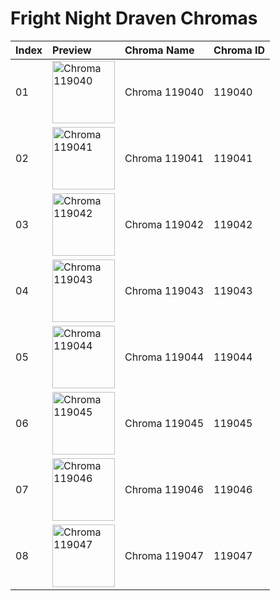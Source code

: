 # Fright Night Draven Chromas

| Index | Preview | Chroma Name | Chroma ID |
|:---|:---|:---|:---|
| 01 | <img src='https://raw.communitydragon.org/latest/plugins/rcp-be-lol-game-data/global/default/v1/champion-chroma-images/119/119040.png' alt='Chroma 119040' width='100'> | Chroma 119040 | 119040 |
| 02 | <img src='https://raw.communitydragon.org/latest/plugins/rcp-be-lol-game-data/global/default/v1/champion-chroma-images/119/119041.png' alt='Chroma 119041' width='100'> | Chroma 119041 | 119041 |
| 03 | <img src='https://raw.communitydragon.org/latest/plugins/rcp-be-lol-game-data/global/default/v1/champion-chroma-images/119/119042.png' alt='Chroma 119042' width='100'> | Chroma 119042 | 119042 |
| 04 | <img src='https://raw.communitydragon.org/latest/plugins/rcp-be-lol-game-data/global/default/v1/champion-chroma-images/119/119043.png' alt='Chroma 119043' width='100'> | Chroma 119043 | 119043 |
| 05 | <img src='https://raw.communitydragon.org/latest/plugins/rcp-be-lol-game-data/global/default/v1/champion-chroma-images/119/119044.png' alt='Chroma 119044' width='100'> | Chroma 119044 | 119044 |
| 06 | <img src='https://raw.communitydragon.org/latest/plugins/rcp-be-lol-game-data/global/default/v1/champion-chroma-images/119/119045.png' alt='Chroma 119045' width='100'> | Chroma 119045 | 119045 |
| 07 | <img src='https://raw.communitydragon.org/latest/plugins/rcp-be-lol-game-data/global/default/v1/champion-chroma-images/119/119046.png' alt='Chroma 119046' width='100'> | Chroma 119046 | 119046 |
| 08 | <img src='https://raw.communitydragon.org/latest/plugins/rcp-be-lol-game-data/global/default/v1/champion-chroma-images/119/119047.png' alt='Chroma 119047' width='100'> | Chroma 119047 | 119047 |
